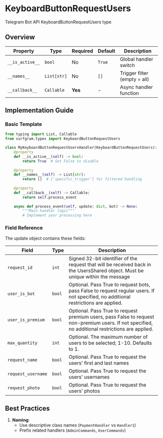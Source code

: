 # KeyboardButtonRequestUsers

Telegram Bot API KeyboardButtonRequestUsers type

## Overview

| Property        | Type               | Required | Default | Description                              |
|-----------------|--------------------|----------|---------|------------------------------------------|
| `__is_active__` | `bool`             | No       | `True`  | Global handler switch                   |
| `__names__`     | `List[str]`        | No       | `[]`    | Trigger filter (empty = all)            |
| `__callback__`  | `Callable`         | **Yes**  | -       | Async handler function                  |

## Implementation Guide

### Basic Template

```python
from typing import List, Callable
from surfgram.types import KeyboardButtonRequestUsers

class MyKeyboardButtonRequestUsersHandler(KeyboardButtonRequestUsers):    
    @property
    def __is_active__(self) -> bool:
        return True  # Set False to disable
        
    @property
    def __names__(self) -> List[str]:
        return []  # ['specific_trigger'] for filtered handling
        
    @property
    def __callback__(self) -> Callable:
        return self.process_event
        
    async def process_event(self, update: dict, bot) -> None:
        """Main handler logic"""
        # Implement your processing here
```

### Field Reference

The update object contains these fields:

| Field          | Type              | Description                     |
|----------------|-------------------|---------------------------------|
| `request_id` | `int` | Signed 32-bit identifier of the request that will be received back in the UsersShared object. Must be unique within the message |
| `user_is_bot` | `bool` | Optional. Pass True to request bots, pass False to request regular users. If not specified, no additional restrictions are applied. |
| `user_is_premium` | `bool` | Optional. Pass True to request premium users, pass False to request non-premium users. If not specified, no additional restrictions are applied. |
| `max_quantity` | `int` | Optional. The maximum number of users to be selected; 1-10. Defaults to 1. |
| `request_name` | `bool` | Optional. Pass True to request the users' first and last names |
| `request_username` | `bool` | Optional. Pass True to request the users' usernames |
| `request_photo` | `bool` | Optional. Pass True to request the users' photos |

## Best Practices

1. **Naming**: 
   - Use descriptive class names (`PaymentHandler` vs `Handler1`)
   - Prefix related handlers (`AdminCommands`, `UserCommands`)
